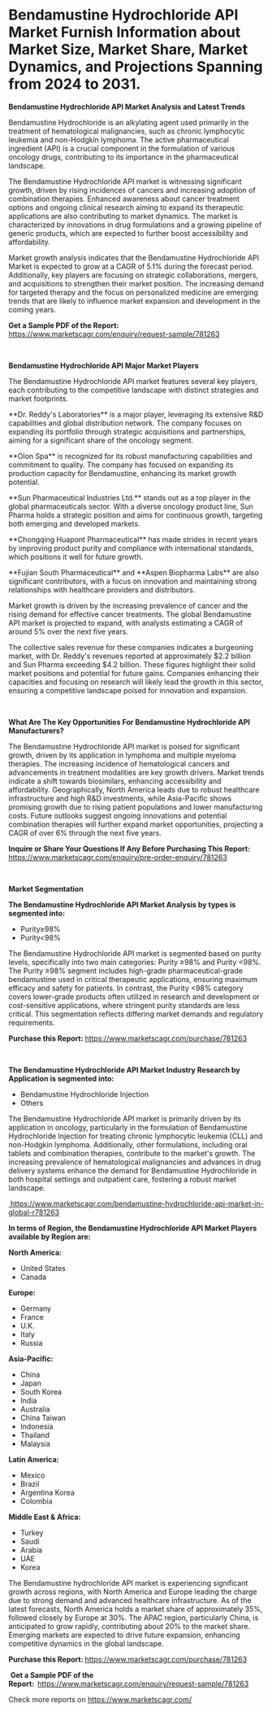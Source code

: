 <p><h1>Bendamustine Hydrochloride API Market Furnish Information about Market Size, Market Share, Market Dynamics, and Projections Spanning from 2024 to 2031.</h1></p><p><strong>Bendamustine Hydrochloride API Market Analysis and Latest Trends</strong></p>
<p><p>Bendamustine Hydrochloride is an alkylating agent used primarily in the treatment of hematological malignancies, such as chronic lymphocytic leukemia and non-Hodgkin lymphoma. The active pharmaceutical ingredient (API) is a crucial component in the formulation of various oncology drugs, contributing to its importance in the pharmaceutical landscape.</p><p>The Bendamustine Hydrochloride API market is witnessing significant growth, driven by rising incidences of cancers and increasing adoption of combination therapies. Enhanced awareness about cancer treatment options and ongoing clinical research aiming to expand its therapeutic applications are also contributing to market dynamics. The market is characterized by innovations in drug formulations and a growing pipeline of generic products, which are expected to further boost accessibility and affordability.</p><p>Market growth analysis indicates that the Bendamustine Hydrochloride API Market is expected to grow at a CAGR of 5.1% during the forecast period. Additionally, key players are focusing on strategic collaborations, mergers, and acquisitions to strengthen their market position. The increasing demand for targeted therapy and the focus on personalized medicine are emerging trends that are likely to influence market expansion and development in the coming years.</p></p>
<p><strong>Get a Sample PDF of the Report:&nbsp;</strong> <a href="https://www.marketscagr.com/enquiry/request-sample/781263?utm_campaign=1995&utm_medium=2&utm_source=Github&utm_content=ia&utm_term=30122024&utm_id=bendamustine-hydrochloride-api">https://www.marketscagr.com/enquiry/request-sample/781263</a></p>
<p>&nbsp;</p>
<p><strong>Bendamustine Hydrochloride API Major Market Players</strong></p>
<p><p>The Bendamustine Hydrochloride API market features several key players, each contributing to the competitive landscape with distinct strategies and market footprints. </p><p>**Dr. Reddy's Laboratories** is a major player, leveraging its extensive R&D capabilities and global distribution network. The company focuses on expanding its portfolio through strategic acquisitions and partnerships, aiming for a significant share of the oncology segment. </p><p>**Olon Spa** is recognized for its robust manufacturing capabilities and commitment to quality. The company has focused on expanding its production capacity for Bendamustine, enhancing its market growth potential.</p><p>**Sun Pharmaceutical Industries Ltd.** stands out as a top player in the global pharmaceuticals sector. With a diverse oncology product line, Sun Pharma holds a strategic position and aims for continuous growth, targeting both emerging and developed markets.</p><p>**Chongqing Huapont Pharmaceutical** has made strides in recent years by improving product purity and compliance with international standards, which positions it well for future growth.</p><p>**Fujian South Pharmaceutical** and **Aspen Biopharma Labs** are also significant contributors, with a focus on innovation and maintaining strong relationships with healthcare providers and distributors.</p><p>Market growth is driven by the increasing prevalence of cancer and the rising demand for effective cancer treatments. The global Bendamustine API market is projected to expand, with analysts estimating a CAGR of around 5% over the next five years.</p><p>The collective sales revenue for these companies indicates a burgeoning market, with Dr. Reddy's revenues reported at approximately $2.2 billion and Sun Pharma exceeding $4.2 billion. These figures highlight their solid market positions and potential for future gains. Companies enhancing their capacities and focusing on research will likely lead the growth in this sector, ensuring a competitive landscape poised for innovation and expansion.</p></p>
<p>&nbsp;</p>
<p><strong>What Are The Key Opportunities For Bendamustine Hydrochloride API Manufacturers?</strong></p>
<p><p>The Bendamustine Hydrochloride API market is poised for significant growth, driven by its application in lymphoma and multiple myeloma therapies. The increasing incidence of hematological cancers and advancements in treatment modalities are key growth drivers. Market trends indicate a shift towards biosimilars, enhancing accessibility and affordability. Geographically, North America leads due to robust healthcare infrastructure and high R&D investments, while Asia-Pacific shows promising growth due to rising patient populations and lower manufacturing costs. Future outlooks suggest ongoing innovations and potential combination therapies will further expand market opportunities, projecting a CAGR of over 6% through the next five years.</p></p>
<p><strong>Inquire or Share Your Questions If Any Before Purchasing This Report:</strong> <a href="https://www.marketscagr.com/enquiry/pre-order-enquiry/781263?utm_campaign=1995&utm_medium=2&utm_source=Github&utm_content=ia&utm_term=30122024&utm_id=bendamustine-hydrochloride-api">https://www.marketscagr.com/enquiry/pre-order-enquiry/781263</a></p>
<p>&nbsp;</p>
<p><strong>Market Segmentation</strong></p>
<p><strong>The Bendamustine Hydrochloride API Market Analysis by types is segmented into:</strong></p>
<p><ul><li>Purity≥98%</li><li>Purity<98%</li></ul></p>
<p><p>The Bendamustine Hydrochloride API market is segmented based on purity levels, specifically into two main categories: Purity ≥98% and Purity <98%. The Purity ≥98% segment includes high-grade pharmaceutical-grade bendamustine used in critical therapeutic applications, ensuring maximum efficacy and safety for patients. In contrast, the Purity <98% category covers lower-grade products often utilized in research and development or cost-sensitive applications, where stringent purity standards are less critical. This segmentation reflects differing market demands and regulatory requirements.</p></p>
<p><strong>Purchase this Report:&nbsp;</strong><a href="https://www.marketscagr.com/purchase/781263?utm_campaign=1995&utm_medium=2&utm_source=Github&utm_content=ia&utm_term=30122024&utm_id=bendamustine-hydrochloride-api">https://www.marketscagr.com/purchase/781263</a></p>
<p>&nbsp;</p>
<p><strong>The Bendamustine Hydrochloride API Market Industry Research by Application is segmented into:</strong></p>
<p><ul><li>Bendamustine Hydrochloride Injection</li><li>Others</li></ul></p>
<p><p>The Bendamustine Hydrochloride API market is primarily driven by its application in oncology, particularly in the formulation of Bendamustine Hydrochloride Injection for treating chronic lymphocytic leukemia (CLL) and non-Hodgkin lymphoma. Additionally, other formulations, including oral tablets and combination therapies, contribute to the market's growth. The increasing prevalence of hematological malignancies and advances in drug delivery systems enhance the demand for Bendamustine Hydrochloride in both hospital settings and outpatient care, fostering a robust market landscape.</p></p>
<p><a href="https://www.marketscagr.com/bendamustine-hydrochloride-api-market-in-global-r781263?utm_campaign=1995&utm_medium=2&utm_source=Github&utm_content=ia&utm_term=30122024&utm_id=bendamustine-hydrochloride-api">&nbsp;https://www.marketscagr.com/bendamustine-hydrochloride-api-market-in-global-r781263</a></p>
<p><strong>In terms of Region, the Bendamustine Hydrochloride API Market Players available by Region are:</strong></p>
<p>
    <p> <strong> North America: </strong>
        <ul>
            <li>United States</li>
            <li>Canada</li>
        </ul>
        </p> 
    <p> <strong> Europe: </strong>
        <ul>
            <li>Germany</li>
            <li>France</li>
            <li>U.K.</li>
            <li>Italy</li>
            <li>Russia</li>
        </ul>
        </p> 
    <p> <strong> Asia-Pacific: </strong>
        <ul>
            <li>China</li>
            <li>Japan</li>
            <li>South Korea</li>
            <li>India</li>
            <li>Australia</li>
            <li>China Taiwan</li>
            <li>Indonesia</li>
            <li>Thailand</li>
            <li>Malaysia</li>
        </ul>
        </p> 
    <p> <strong> Latin America: </strong>
        <ul>
            <li>Mexico</li>
            <li>Brazil</li>
            <li>Argentina Korea</li>
            <li>Colombia</li>
        </ul>
        </p> 
    <p> <strong> Middle East & Africa: </strong>
        <ul>
            <li>Turkey</li>
            <li>Saudi</li>
            <li>Arabia</li>
            <li>UAE</li>
            <li>Korea</li>
        </ul>
    </p>
    </p>
<p><p>The Bendamustine hydrochloride API market is experiencing significant growth across regions, with North America and Europe leading the charge due to strong demand and advanced healthcare infrastructure. As of the latest forecasts, North America holds a market share of approximately 35%, followed closely by Europe at 30%. The APAC region, particularly China, is anticipated to grow rapidly, contributing about 20% to the market share. Emerging markets are expected to drive future expansion, enhancing competitive dynamics in the global landscape.</p></p>
<p><strong>Purchase this Report: </strong><a href="https://www.marketscagr.com/purchase/781263?utm_campaign=1995&utm_medium=2&utm_source=Github&utm_content=ia&utm_term=30122024&utm_id=bendamustine-hydrochloride-api">https://www.marketscagr.com/purchase/781263</a></p>
<p>&nbsp;<strong>Get a Sample PDF of the Report:&nbsp;&nbsp;</strong><a href="https://www.marketscagr.com/enquiry/request-sample/781263?utm_campaign=1995&utm_medium=2&utm_source=Github&utm_content=ia&utm_term=30122024&utm_id=bendamustine-hydrochloride-api">https://www.marketscagr.com/enquiry/request-sample/781263</a></p>
<p><strong></strong></p>
<p>Check more reports on <a href="https://www.marketscagr.com/?utm_campaign=1995&utm_medium=2&utm_source=Github&utm_content=ia&utm_term=30122024&utm_id=bendamustine-hydrochloride-api">https://www.marketscagr.com/</a></p>